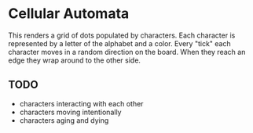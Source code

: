 # Cellular Automata

This renders a grid of dots populated by characters. Each character is represented by a letter of the alphabet and a color. Every "tick" each character moves in a random direction on the board. When they reach an edge they wrap around to the other side.

## TODO

- characters interacting with each other
- characters moving intentionally
- characters aging and dying
